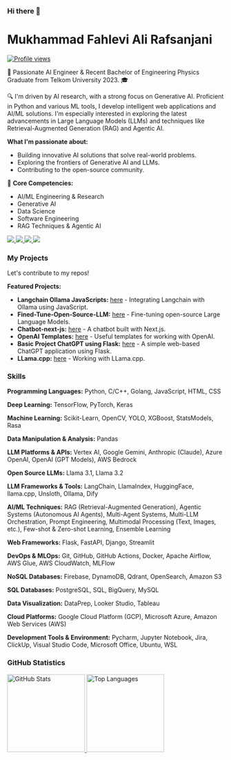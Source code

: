 ### Hi there 👋

# Mukhammad Fahlevi Ali Rafsanjani

[![Profile views](https://komarev.com/ghpvc/?username=Fahlevi20&label=Profile%20views&color=0e75b6&style=flat)](https://github.com/Fahlevi20)

🚀 Passionate AI Engineer & Recent Bachelor of Engineering Physics Graduate from Telkom University 2023. 🎓

🔍 I'm driven by AI research, with a strong focus on Generative AI. Proficient in Python and various ML tools, I develop intelligent web applications and AI/ML solutions. I'm especially interested in exploring the latest advancements in Large Language Models (LLMs) and techniques like Retrieval-Augmented Generation (RAG) and Agentic AI.

**What I'm passionate about:**

* Building innovative AI solutions that solve real-world problems.
* Exploring the frontiers of Generative AI and LLMs.
* Contributing to the open-source community.

🌟 **Core Competencies:**

* AI/ML Engineering & Research
* Generative AI
* Data Science
* Software Engineering
* RAG Techniques & Agentic AI
<p>
  <a href="https://www.linkedin.com/in/fahlevialir">
    <img src ="https://img.shields.io/badge/LinkedIn-connect%20with%20me-5865f2"/>
  </a>
  <a href="mukhammad.fahlevi@insignia.co.id">
    <img src ="https://img.shields.io/badge/Mail%20with%20me-00FF00"/>
  </a>
  <a href="mukhammad.fahlevi@insignia.co.id">
    <img src ="https://img.shields.io/badge/Mail%20with%20me-00FF00"/>
  </a>
   <a href="http://discordapp.com/users/leleenjiner">
    <img src="https://img.shields.io/badge/Discord-chat%20me-5865f2?logo=discord&logoColor=f5f5f5&style=flat-square"/>
  </a>
</p>

### My Projects

Let's contribute to my repos!

**Featured Projects:**
* **Langchain Ollama JavaScripts:** [here](https://github.com/Fahlevi20/Langchain-Ollama-JavaScripts) - Integrating Langchain with Ollama using JavaScript.
* **Fined-Tune-Open-Source-LLM:** [here](https://github.com/Fahlevi20/Fined-Tune-Open-Source-LLM) - Fine-tuning open-source Large Language Models.
* **Chatbot-next-js:** [here](https://github.com/Fahlevi20/gpt-chatbot-next-js) - A chatbot built with Next.js.
* **OpenAI Templates:** [here](https://github.com/Fahlevi20/openai-templates) - Useful templates for working with OpenAI.
* **Basic Project ChatGPT using Flask:** [here](https://github.com/Fahlevi20/basic_web_chat_gpt_flask) - A simple web-based ChatGPT application using Flask.
* **LLama.cpp:** [here](https://github.com/Fahlevi20/llama.cpp) - Working with LLama.cpp.

### Skills

**Programming Languages:** Python, C/C++, Golang, JavaScript, HTML, CSS

**Deep Learning:** TensorFlow, PyTorch, Keras

**Machine Learning:** Scikit-Learn, OpenCV, YOLO, XGBoost, StatsModels, Rasa

**Data Manipulation & Analysis:** Pandas

**LLM Platforms & APIs:** Vertex AI, Google Gemini, Anthropic (Claude), Azure OpenAI, OpenAI (GPT Models), AWS Bedrock

**Open Source LLMs:** Llama 3.1, Llama 3.2

**LLM Frameworks & Tools:** LangChain, LlamaIndex, HuggingFace, llama.cpp, Unsloth, Ollama, Dify

**AI/ML Techniques:** RAG (Retrieval-Augmented Generation), Agentic Systems (Autonomous AI Agents), Multi-Agent Systems, Multi-LLM Orchestration, Prompt Engineering, Multimodal Processing (Text, Images, etc.), Few-shot & Zero-shot Learning, Ensemble Learning

**Web Frameworks:** Flask, FastAPI, Django, Streamlit

**DevOps & MLOps:** Git, GitHub, GitHub Actions, Docker, Apache Airflow, AWS Glue, AWS CloudWatch, MLFlow

**NoSQL Databases:** Firebase, DynamoDB, Qdrant, OpenSearch, Amazon S3

**SQL Databases:** PostgreSQL, SQL, BigQuery, MySQL

**Data Visualization:** DataPrep, Looker Studio, Tableau

**Cloud Platforms:** Google Cloud Platform (GCP), Microsoft Azure, Amazon Web Services (AWS)

**Development Tools & Environment:** Pycharm, Jupyter Notebook, Jira, ClickUp, Visual Studio Code, Microsoft Office, Ubuntu, WSL

### GitHub Statistics

<p align="left">
  <a href="https://github.com/Fahlevi20">
    <img height="180em" src="https://github-readme-stats-eight-theta.vercel.app/api?username=Fahlevi20&show_icons=true&theme=algolia&include_all_commits=true&count_private=true" alt="GitHub Stats">
    <img height="180em" src="https://github-readme-stats-eight-theta.vercel.app/api/top-langs/?username=Fahlevi20&layout=compact&langs_count=8&theme=algolia" alt="Top Languages">
  </a>
</p>

